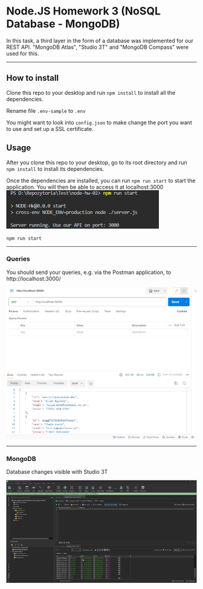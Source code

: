 # Node.JS Homework 3 (NoSQL Database - MongoDB)


In this task, a third layer in the form of a database was implemented for our REST API. "MongoDB Atlas", "Studio 3T" and "MongoDB Compass" were used for this.

---


## How to install

Clone this repo to your desktop and run `npm install` to install all the dependencies.

Rename file `.env-sample` to `.env`

You might want to look into `config.json` to make change the port you want to use and set up a SSL certificate.


## Usage
After you clone this repo to your desktop, go to its root directory and run `npm install` to install its dependencies.

Once the dependencies are installed, you can run  `npm run start` to start the application. You will then be able to access it at localhost:3000
![Start](./models//images/run.png)
```shell
npm run start 
```
--------------- 
### Queries

You should send your queries, e.g. via the Postman application, to http://localhost:3000/

![GET](./models//images/get.PNG)


--------------- 
### MongoDB

Database changes visible with Studio 3T

![Studio3T](./models//images/Studio3T.png)


